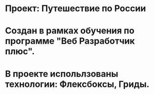 # Проект: Путешествие по России
# Создан в рамках обучения по программе "Веб Разработчик плюс".
# В проекте испольлзованы технологии: Флексбоксы, Гриды.

